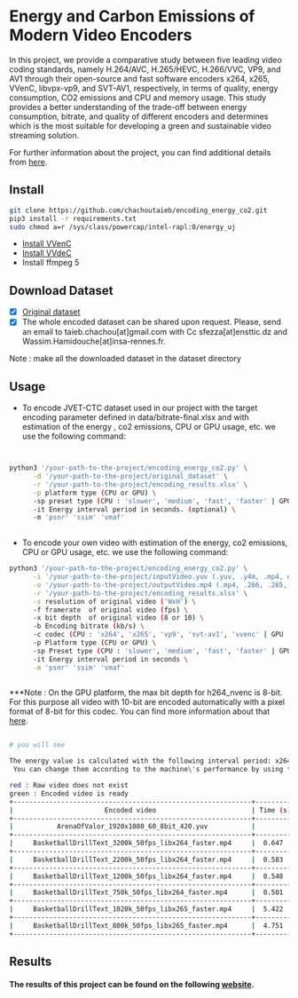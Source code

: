 # Energy and Carbon Emissions of Modern Video Encoders
In this project, we provide a comparative study between five leading video coding standards, namely H.264/AVC, H.265/HEVC, H.266/VVC, VP9, and AV1 through their open-source and fast software encoders x264, x265, VVenC, libvpx-vp9, and SVT-AV1, respectively, in terms of quality, energy consumption, CO2 emissions and CPU and memory usage. This study provides a better understanding of the trade-off between energy consumption, bitrate, and quality of different encoders and determines which is the most suitable for developing a green and sustainable video streaming solution.

For further information about the project, you can find additional details from [here](https://chachoutaieb.github.io/encoding_energy_co2).

## Install 


```bash
git clone https://github.com/chachoutaieb/encoding_energy_co2.git
pip3 install -r requirements.txt
sudo chmod a=r /sys/class/powercap/intel-rapl:0/energy_uj

```
- [Install VVenC](https://github.com/fraunhoferhhi/vvenc/)
- [Install VVdeC](https://github.com/fraunhoferhhi/vvdec)
- Install ffmpeg 5



## Download Dataset

- [x] [Original dataset](https://jvet.hhi.fraunhofer.de/)
- [x] The whole encoded dataset can be shared upon request. Please, send an email to taieb.chachou[at]gmail.com with Cc sfezza[at]ensttic.dz and Wassim.Hamidouche[at]insa-rennes.fr.

Note : make all the downloaded dataset in the dataset directory

## Usage

- To encode JVET-CTC dataset used in our project with the target encoding parameter defined in data/bitrate-final.xlsx and with estimation of the energy , co2 emissions, CPU or GPU usage, etc. we use the following command:

```bash


python3 '/your-path-to-the-project/encoding_energy_co2.py' \
      -d '/your-path-to-the-project/original_dataset' \
      -r '/your-path-to-the-project/encoding_results.xlsx' \
      -p platform type (CPU or GPU) \
      -sp preset type (CPU : 'slower', 'medium', 'fast', 'faster' | GPU : 'slow', 'medium', 'fast') \
      -it Energy interval period in seconds. (optional) \
      -m 'psnr' 'ssim' 'vmaf'
      
```

- To encode your own video with estimation of the energy, co2 emissions, CPU or GPU usage, etc. we use the following command:

```bash
python3 '/your-path-to-the-project/encoding_energy_co2.py' \
      -i '/your-path-to-the-project/inputVideo.yuv (.yuv, .y4m, .mp4, etc.)' \
      -o '/your-path-to-the-project/outputVideo.mp4 (.mp4, .266, .265, etc.)' \
      -r '/your-path-to-the-project/encoding_results.xlsx' \
      -s resolution of original video ('WxH') \
      -f framerate  of original video (fps) \
      -x bit depth  of original video (8 or 10) \
      -b Encoding bitrate (kb/s) \
      -c codec (CPU : 'x264', 'x265', 'vp9', 'svt-av1', 'vvenc' | GPU : 'h264_nvenc', 'hevc_nvenc') \
      -p Platform type (CPU or GPU) \
      -sp Preset type (CPU : 'slower', 'medium', 'fast', 'faster' | GPU : 'slow', 'medium', 'fast') \
      -it Energy interval period in seconds \
      -m 'psnr' 'ssim' 'vmaf' 
      
```    
  
  
***Note : On the GPU platform, the max bit depth for h264_nvenc is 8-bit. For this purpose all video with 10-bit are encoded automatically with a pixel format of 8-bit for this codec. You can find more information about that [here](https://developer.nvidia.com/video-encode-and-decode-gpu-support-matrix-new).



```bash

# you will see

The energy value is calculated with the following interval period: x264 = 0.3s, x265 = 0.5s, vp9 = 2.0s, VVenC = 3.0s, SVT-AV1 = 0.5s.
 You can change them according to the machine\'s performance by using the "-it" option.

red : Raw video does not exist 
green : Encoded video is ready
+------------------------------------------------------------+----------+-------------+--------------+-------------+--------+--------+--------+
|                       Encoded video                        | Time (s) |Bitrate(kb/s)| Energy (Wh)  |  CO2eq (g)  |  PSNR  |  SSIM  |  VMAF  |
+------------------------------------------------------------+----------+-------------+--------------+-------------+--------+--------+--------+
|           ArenaOfValor_1920x1080_60_8bit_420.yuv           |                        Error: The raw video does not exist                     |
+------------------------------------------------------------+----------+-------------+--------------+-------------+--------+--------+--------+
|     BasketballDrillText_3200k_50fps_libx264_faster.mp4     |  0.647   |    3332     | 0.0005615727 | 0.000056719 | 33.86  |  0.88  | 86.41  |
+------------------------------------------------------------+----------+-------------+--------------+-------------+--------+--------+--------+
|     BasketballDrillText_2200k_50fps_libx264_faster.mp4     |  0.583   |    2326     | 0.0005136440 | 0.000051878 | 32.36  |  0.86  | 78.85  |
+------------------------------------------------------------+----------+-------------+--------------+-------------+--------+--------+--------+
|     BasketballDrillText_1200k_50fps_libx264_faster.mp4     |  0.548   |    1299     | 0.0004840514 | 0.000048889 | 30.04  |  0.81  | 63.67  |
+------------------------------------------------------------+----------+-------------+--------------+-------------+--------+--------+--------+
|     BasketballDrillText_750k_50fps_libx264_faster.mp4      |  0.501   |     818     | 0.0004485373 | 0.000045302 | 28.20  |  0.77  | 50.48  |
+------------------------------------------------------------+----------+-------------+--------------+-------------+--------+--------+--------+
|     BasketballDrillText_1020k_50fps_libx265_faster.mp4     |  5.422   |    1105     | 0.0043473697 | 0.000439084 | 32.89  |  0.88  | 78.70  |
+------------------------------------------------------------+----------+-------------+--------------+-------------+--------+--------+--------+
|     BasketballDrillText_800k_50fps_libx265_faster.mp4      |  4.751   |     871     | 0.0038191997 | 0.000385739 | 32.05  |  0.86  | 73.25  |
+------------------------------------------------------------+----------+-------------+--------------+-------------+--------+--------+--------+
```


## Results

#### The results of this project can be found on the following [website](https://chachoutaieb.github.io/encoding_energy_co2).


